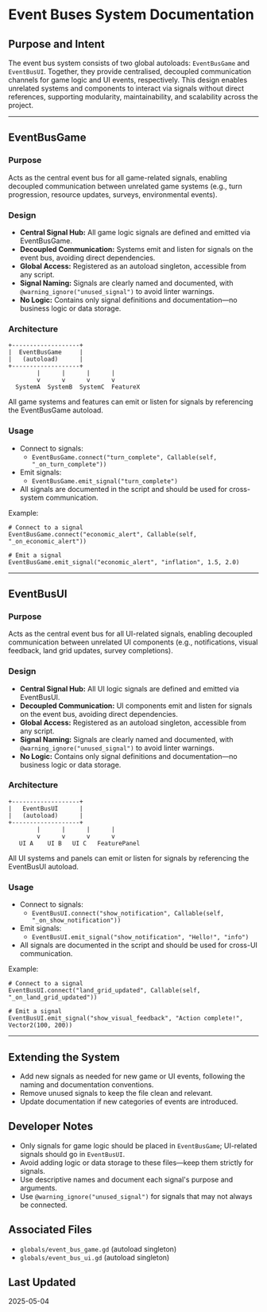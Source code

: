 # Event Buses System Documentation

## Purpose and Intent

The event bus system consists of two global autoloads: `EventBusGame` and `EventBusUI`. Together, they provide centralised, decoupled communication channels for game logic and UI events, respectively. This design enables unrelated systems and components to interact via signals without direct references, supporting modularity, maintainability, and scalability across the project.

---

## EventBusGame

### Purpose
Acts as the central event bus for all game-related signals, enabling decoupled communication between unrelated game systems (e.g., turn progression, resource updates, surveys, environmental events).

### Design
- **Central Signal Hub:** All game logic signals are defined and emitted via EventBusGame.
- **Decoupled Communication:** Systems emit and listen for signals on the event bus, avoiding direct dependencies.
- **Global Access:** Registered as an autoload singleton, accessible from any script.
- **Signal Naming:** Signals are clearly named and documented, with `@warning_ignore("unused_signal")` to avoid linter warnings.
- **No Logic:** Contains only signal definitions and documentation—no business logic or data storage.

### Architecture
```
+-------------------+
|  EventBusGame     |
|   (autoload)      |
+-------------------+
        |      |      |      |
        v      v      v      v
  SystemA  SystemB  SystemC  FeatureX
```
All game systems and features can emit or listen for signals by referencing the EventBusGame autoload.

### Usage
- Connect to signals:
  - `EventBusGame.connect("turn_complete", Callable(self, "_on_turn_complete"))`
- Emit signals:
  - `EventBusGame.emit_signal("turn_complete")`
- All signals are documented in the script and should be used for cross-system communication.

Example:
```gdscript
# Connect to a signal
EventBusGame.connect("economic_alert", Callable(self, "_on_economic_alert"))

# Emit a signal
EventBusGame.emit_signal("economic_alert", "inflation", 1.5, 2.0)
```

---

## EventBusUI

### Purpose
Acts as the central event bus for all UI-related signals, enabling decoupled communication between unrelated UI components (e.g., notifications, visual feedback, land grid updates, survey completions).

### Design
- **Central Signal Hub:** All UI logic signals are defined and emitted via EventBusUI.
- **Decoupled Communication:** UI components emit and listen for signals on the event bus, avoiding direct dependencies.
- **Global Access:** Registered as an autoload singleton, accessible from any script.
- **Signal Naming:** Signals are clearly named and documented, with `@warning_ignore("unused_signal")` to avoid linter warnings.
- **No Logic:** Contains only signal definitions and documentation—no business logic or data storage.

### Architecture
```
+-------------------+
|   EventBusUI      |
|   (autoload)      |
+-------------------+
        |      |      |      |
        v      v      v      v
   UI A    UI B   UI C   FeaturePanel
```
All UI systems and panels can emit or listen for signals by referencing the EventBusUI autoload.

### Usage
- Connect to signals:
  - `EventBusUI.connect("show_notification", Callable(self, "_on_show_notification"))`
- Emit signals:
  - `EventBusUI.emit_signal("show_notification", "Hello!", "info")`
- All signals are documented in the script and should be used for cross-UI communication.

Example:
```gdscript
# Connect to a signal
EventBusUI.connect("land_grid_updated", Callable(self, "_on_land_grid_updated"))

# Emit a signal
EventBusUI.emit_signal("show_visual_feedback", "Action complete!", Vector2(100, 200))
```

---

## Extending the System
- Add new signals as needed for new game or UI events, following the naming and documentation conventions.
- Remove unused signals to keep the file clean and relevant.
- Update documentation if new categories of events are introduced.

## Developer Notes
- Only signals for game logic should be placed in `EventBusGame`; UI-related signals should go in `EventBusUI`.
- Avoid adding logic or data storage to these files—keep them strictly for signals.
- Use descriptive names and document each signal's purpose and arguments.
- Use `@warning_ignore("unused_signal")` for signals that may not always be connected.

## Associated Files
- `globals/event_bus_game.gd` (autoload singleton)
- `globals/event_bus_ui.gd` (autoload singleton)

## Last Updated
2025-05-04 